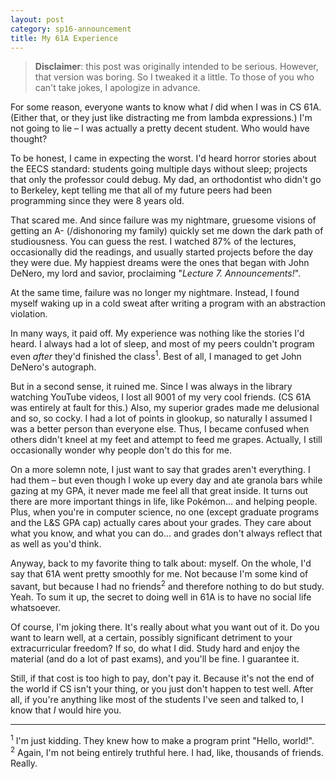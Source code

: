 ```yaml
---
layout: post
category: sp16-announcement
title: My 61A Experience
---
```


> **Disclaimer**: this post was originally intended to be serious. However, that version was boring. So I tweaked it a little. To those of you who can't take jokes, I apologize in advance.

For some reason, everyone wants to know what _I_ did when I was in CS 61A. (Either that, or they just like distracting me from lambda expressions.) I'm not going to lie – I was actually a pretty decent student. Who would have thought?

To be honest, I came in expecting the worst. I'd heard horror stories about the EECS standard: students going multiple days without sleep; projects that only the professor could debug. My dad, an orthodontist who didn't go to Berkeley, kept telling me that all of my future peers had been programming since they were 8 years old.

That scared me. And since failure was my nightmare, gruesome visions of getting an A- (/dishonoring my family) quickly set me down the dark path of studiousness. You can guess the rest. I watched 87% of the lectures, occasionally did the readings, and usually started projects before the day they were due. My happiest dreams were the ones that began with John DeNero, my lord and savior, proclaiming "_Lecture 7. Announcements!_". 

At the same time, failure was no longer my nightmare. Instead, I found myself waking up in a cold sweat after writing a program with an abstraction violation.

In many ways, it paid off. My experience was nothing like the stories I'd heard. I always had a lot of sleep, and most of my peers couldn't program even _after_ they'd finished the class<sup>1</sup>. Best of all, I managed to get John DeNero's autograph.

But in a second sense, it ruined me. Since I was always in the library watching YouTube videos, I lost all 9001 of my very cool friends. (CS 61A was entirely at fault for this.) Also, my superior grades made me delusional and so, so cocky. I had a lot of points in glookup, so naturally I assumed I was a better person than everyone else. Thus, I became confused when others didn't kneel at my feet and attempt to feed me grapes. Actually, I still occasionally wonder why people don't do this for me.

On a more solemn note, I just want to say that grades aren't everything. I had them – but even though I woke up every day and ate granola bars while gazing at my GPA, it never made me feel all that great inside. It turns out there are more important things in life, like Pokémon... and helping people. Plus, when you're in computer science, no one (except graduate programs and the L&S GPA cap) actually cares about your grades. They care about what you know, and what you can do... and grades don't always reflect that as well as you'd think.

Anyway, back to my favorite thing to talk about: myself. On the whole, I'd say that 61A went pretty smoothly for me. Not because I'm some kind of savant, but because I had no friends<sup>2</sup> and therefore nothing to do but study. Yeah. To sum it up, the secret to doing well in 61A is to have no social life whatsoever.

Of course, I'm joking there. It's really about what you want out of it. Do you want to learn well, at a certain, possibly significant detriment to your extracurricular freedom? If so, do what I did. Study hard and enjoy the material (and do a lot of past exams), and you'll be fine. I guarantee it. 

Still, if that cost is too high to pay, don't pay it. Because it's not the end of the world if CS isn't your thing, or you just don't happen to test well. After all, if you're anything like most of the students I've seen and talked to, I know that _I_ would hire you.

***
<sup>1</sup> I'm just kidding. They knew how to make a program print "Hello, world!".<br>
<sup>2</sup> Again, I'm not being entirely truthful here. I had, like, thousands of friends. Really.
